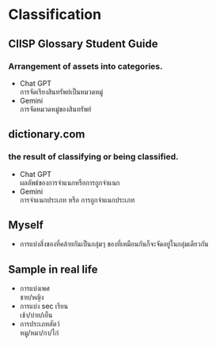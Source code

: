 # Classification
## CIISP Glossary Student Guide
### Arrangement of assets into categories.
- Chat GPT <br>
การจัดเรียงสินทรัพย์เป็นหมวดหมู่
- Gemini <br>
การจัดหมวดหมู่ของสินทรัพย์

## dictionary.com
### the result of classifying or being classified.
- Chat GPT <br>
ผลลัพธ์ของการจำแนกหรือการถูกจำแนก
- Gemini <br>
การจำแนกประเภท หรือ การถูกจำแนกประเภท

## Myself
- การแบ่งสิ่งของที่คล้ายกันเป็นกลุ่มๆ ของที่เหมือนกันก็จะจัดอยู่ในกลุ่มเดียวกัน

## Sample in real life
- การแบ่งเพศ <br>
  ชาย/หญิง
- การแบ่ง sec เรียน <br>
  เช้า/บ่าย/เย็น
- การประเภทสัตว์ <br>
  หมู/หมา/กา/ไก่

